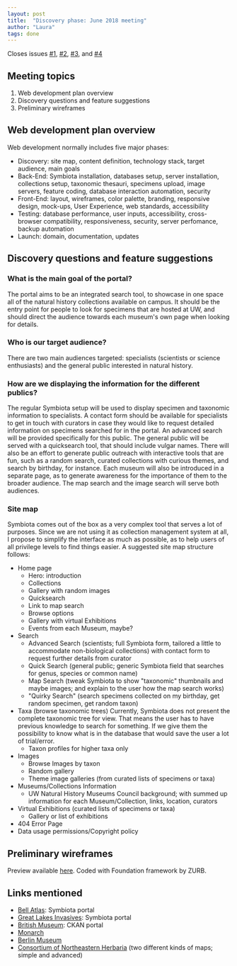 ```yaml
---
layout: post
title:  "Discovery phase: June 2018 meeting"
author: "Laura"
tags: done
---
```

Closes issues [#1](arbolitoloco/uw2020#1), [#2](arbolitoloco/uw2020#2), [#3](arbolitoloco/uw2020#3), and [#4](arbolitoloco/uw2020#4)

## Meeting topics

1. Web development plan overview
2. Discovery questions and feature suggestions
3. Preliminary wireframes 

## Web development plan overview
Web development normally includes five major phases:
- Discovery: site map, content definition, technology stack, target audience, main goals
- Back-End: Symbiota installation, databases setup, server installation, collections setup, taxonomic thesauri, specimens upload, image servers, feature coding, database interaction automation, security
- Front-End: layout, wireframes, color palette, branding, responsive design, mock-ups, User Experience, web standards, accessibility
- Testing: database performance, user inputs, accessibility, cross-browser compatibility, responsiveness, security, server perfomance, backup automation
- Launch: domain, documentation, updates


## Discovery questions and feature suggestions

### What is the main goal of the portal?
The portal aims to be an integrated search tool, to showcase in one space all of the natural history collections available on campus. It should be the entry point for people to look for specimens that are hosted at UW, and should direct the audience towards each museum's own page when looking for details.

### Who is our target audience?
There are two main audiences targeted: specialists (scientists or science enthusiasts) and the general public interested in natural history.

### How are we displaying the information for the different publics?
The regular Symbiota setup will be used to display specimen and taxonomic information to specialists. A contact form should be available for specialists to get in touch with curators in case they would like to request detailed information on specimens searched for in the portal. An advanced search will be provided specifically for this public.
The general public will be served with a quicksearch tool, that should include vulgar names. There will also be an effort to generate public outreach with interactive tools that are fun, such as a random search, curated collections with curious themes, and search by birthday, for instance. Each museum will also be introduced in a separate page, as to generate awareness for the importance of them to the broader audience.
The map search and the image search will serve both audiences.


### Site map

Symbiota comes out of the box as a very complex tool that serves a lot of purposes. Since we are not using it as collection management system at all, I propose to simplify the interface as much as possible, as to help users of all privilege levels to find things easier.
A suggested site map structure follows:

- Home page 
	- Hero: introduction
	- Collections
	- Gallery with random images
	- Quicksearch
	- Link to map search
	- Browse options
	- Gallery with virtual Exhibitions
	- Events from each Museum, maybe?
- Search
	- Advanced Search (scientists; full Symbiota form, tailored a little to accommodate non-biological collections) with contact form to request further details from curator
	- Quick Search (general public; generic Symbiota field that searches for genus, species or common name)
	- Map Search (tweak Symbiota to show "taxonomic" thumbnails and maybe images; and explain to the user how the map search works)
	- "Quirky Search" (search specimens collected on my birthday, get random specimen, get random taxon)
- Taxa (browse taxonomic trees)
Currently, Symbiota does not present the complete taxonomic tree for view. That means the user has to have previous knowledge to search for something. If we give them the possibility to know what is in the database that would save the user a lot of trial/error.
	- Taxon profiles for higher taxa only
- Images
	- Browse Images by taxon
	- Random gallery
	- Theme image galleries (from curated lists of specimens or taxa)
- Museums/Collections Information
	- UW Natural History Museums Council background; with summed up information for each Museum/Collection, links, location, curators
- Virtual Exhibitions (curated lists of specimens or taxa)
	- Gallery or list of exhibitions
- 404 Error Page
- Data usage permissions/Copyright policy		


## Preliminary wireframes

Preview available [here](http://fibonacci.math.wisc.edu/~rocha/mockup/). Coded with Foundation framework by ZURB.

## Links mentioned

- [Bell Atlas](http://bellatlas.umn.edu/imagelib/index.php): Symbiota portal
- [Great Lakes Invasives](http://greatlakesinvasives.org/portal/): Symbiota portal
- [British Museum](http://data.nhm.ac.uk/): CKAN portal
- [Monarch](https://monarch.calacademy.org/)
- [Berlin Museum](https://www.museumfuernaturkunde.berlin/de/forschung/sammlungen)
- [Consortium of Northeastern Herbaria](http://portal.neherbaria.org/portal/checklists/checklist.php?cl=28) (two different kinds of maps; simple and advanced)

